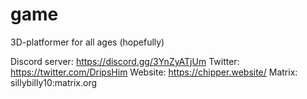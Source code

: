# game
3D-platformer for all ages (hopefully)

Discord server: https://discord.gg/3YnZyATjUm
Twitter: https://twitter.com/DripsHim
Website: https://chipper.website/
Matrix: sillybilly10:matrix.org
